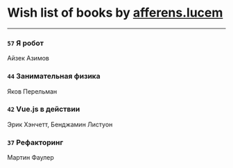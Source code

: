 # Wish list of books by [afferens.lucem](http://vk.com/id196071655)
---

### `57` Я робот
Айзек Азимов

### `44` Занимательная физика
Яков Перельман

### `42` Vue.js в действии
Эрик Хэнчетт, Бенджамин Листуон

### `37` Рефакторинг
Мартин Фаулер

